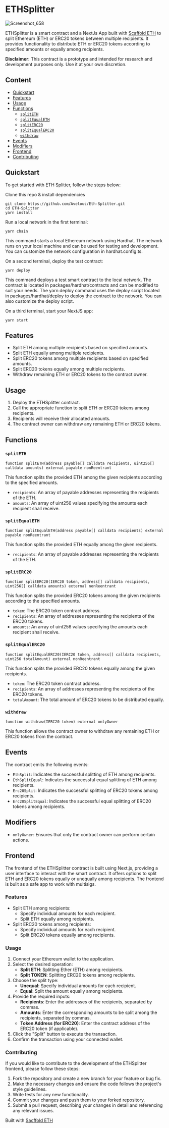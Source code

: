 # ETHSplitter

![Screenshot_658](https://github.com/Avelous/Eth-Splitter/assets/86206128/38ab22cf-5ad4-475d-bf74-1df80affc81a)

ETHSplitter is a smart contract and a NextJs App built with [Scaffold ETH](https://github.com/scaffold-eth/scaffold-eth-2) to split Ethereum (ETH) or ERC20 tokens between multiple recipients. It provides functionality to distribute ETH or ERC20 tokens according to specified amounts or equally among recipients.

**Disclaimer:** This contract is a prototype and intended for research and development purposes only. Use it at your own discretion.


## Content
- [Quickstart](#quickstart)
- [Features](#features)
- [Usage](#usage)
- [Functions](#functions)
  - [`splitETH`](#spliteth)
  - [`splitEqualETH`](#splitequaleth)
  - [`splitERC20`](#spliterc20)
  - [`splitEqualERC20`](#splitequalerc20)
  - [`withdraw`](#withdraw)
- [Events](#events)
- [Modifiers](#modifiers)
- [Frontend](#frontend)
- [Contributing](#contributing)


## Quickstart
To get started with ETH Splitter, follow the steps below:

Clone this repo & install dependencies
```
git clone https://github.com/Avelous/Eth-Splitter.git
cd ETH-Splitter
yarn install
```

Run a local network in the first terminal:
```
yarn chain
```
This command starts a local Ethereum network using Hardhat. The network runs on your local machine and can be used for testing and development. You can customize the network configuration in hardhat.config.ts.

On a second terminal, deploy the test contract:
```
yarn deploy
```
This command deploys a test smart contract to the local network. The contract is located in packages/hardhat/contracts and can be modified to suit your needs. The yarn deploy command uses the deploy script located in packages/hardhat/deploy to deploy the contract to the network. You can also customize the deploy script.

On a third terminal, start your NextJS app:
```
yarn start
```

## Features

- Split ETH among multiple recipients based on specified amounts.
- Split ETH equally among multiple recipients.
- Split ERC20 tokens among multiple recipients based on specified amounts.
- Split ERC20 tokens equally among multiple recipients.
- Withdraw remaining ETH or ERC20 tokens to the contract owner.

## Usage

1. Deploy the ETHSplitter contract.
2. Call the appropriate function to split ETH or ERC20 tokens among recipients.
3. Recipients will receive their allocated amounts.
4. The contract owner can withdraw any remaining ETH or ERC20 tokens.

## Functions

### `splitETH`

```solidity
function splitETH(address payable[] calldata recipients, uint256[] calldata amounts) external payable nonReentrant
```

This function splits the provided ETH among the given recipients according to the specified amounts.

- `recipients`: An array of payable addresses representing the recipients of the ETH.
- `amounts`: An array of uint256 values specifying the amounts each recipient shall receive.

### `splitEqualETH`

```solidity
function splitEqualETH(address payable[] calldata recipients) external payable nonReentrant
```

This function splits the provided ETH equally among the given recipients.

- `recipients`: An array of payable addresses representing the recipients of the ETH.

### `splitERC20`

```solidity
function splitERC20(IERC20 token, address[] calldata recipients, uint256[] calldata amounts) external nonReentrant
```

This function splits the provided ERC20 tokens among the given recipients according to the specified amounts.

- `token`: The ERC20 token contract address.
- `recipients`: An array of addresses representing the recipients of the ERC20 tokens.
- `amounts`: An array of uint256 values specifying the amounts each recipient shall receive.

### `splitEqualERC20`

```solidity
function splitEqualERC20(IERC20 token, address[] calldata recipients, uint256 totalAmount) external nonReentrant
```

This function splits the provided ERC20 tokens equally among the given recipients.

- `token`: The ERC20 token contract address.
- `recipients`: An array of addresses representing the recipients of the ERC20 tokens.
- `totalAmount`: The total amount of ERC20 tokens to be distributed equally.

### `withdraw`

```solidity
function withdraw(IERC20 token) external onlyOwner
```

This function allows the contract owner to withdraw any remaining ETH or ERC20 tokens from the contract.

## Events

The contract emits the following events:

- `EthSplit`: Indicates the successful splitting of ETH among recipients.
- `EthSplitEqual`: Indicates the successful equal splitting of ETH among recipients.
- `Erc20Split`: Indicates the successful splitting of ERC20 tokens among recipients.
- `Erc20SplitEqual`: Indicates the successful equal splitting of ERC20 tokens among recipients.

## Modifiers

- `onlyOwner`: Ensures that only the contract owner can perform certain actions.

## Frontend

The frontend of the ETHSplitter contract is built using Next.js, providing a user interface to interact with the smart contract. It offers options to split ETH and ERC20 tokens equally or unequally among recipients. The frontend is bulit as a safe app to work with multisigs.

### Features

- Split ETH among recipients:
  - Specify individual amounts for each recipient.
  - Split ETH equally among recipients.
- Split ERC20 tokens among recipients:
  - Specify individual amounts for each recipient.
  - Split ERC20 tokens equally among recipients.

### Usage
1. Connect your Ethereum wallet to the application.
2. Select the desired operation:
   - **Split ETH**: Splitting Ether (ETH) among recipients.
   - **Split TOKEN**: Splitting ERC20 tokens among recipients.
3. Choose the split type:
   - **Unequal**: Specify individual amounts for each recipient.
   - **Equal**: Split the amount equally among recipients.
4. Provide the required inputs:
   - **Recipients**: Enter the addresses of the recipients, separated by commas.
   - **Amounts**: Enter the corresponding amounts to be split among the recipients, separated by commas.
   - **Token Address (for ERC20)**: Enter the contract address of the ERC20 token (if applicable).
5. Click the "Split" button to execute the transaction.
6. Confirm the transaction using your connected wallet.


### Contributing
If you would like to contribute to the development of the ETHSplitter frontend, please follow these steps:

1. Fork the repository and create a new branch for your feature or bug fix.
2. Make the necessary changes and ensure the code follows the project's style guidelines.
3. Write tests for any new functionality.
4. Commit your changes and push them to your forked repository.
5. Submit a pull request, describing your changes in detail and referencing any relevant issues.


Built with [Sacffold ETH](https://github.com/scaffold-eth/scaffold-eth-2)